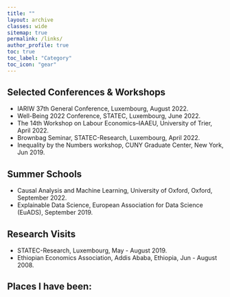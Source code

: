 ```yaml
---
title: ""
layout: archive
classes: wide
sitemap: true
permalink: /links/
author_profile: true
toc: true
toc_label: "Category"
toc_icon: "gear"
---
```


## Selected Conferences & Workshops

* IARIW 37th General Conference, Luxembourg, August 2022. <br>
* Well-Being 2022 Conference, STATEC, Luxembourg, June 2022. <br>
* The 14th Workshop on Labour Economics–IAAEU, University of Trier, April 2022. <br>
* Brownbag Seminar, STATEC-Research, Luxembourg, April 2022. <br>
* Inequality by the Numbers workshop, CUNY Graduate Center, New York, Jun 2019. <br>

## Summer Schools 
* Causal Analysis and Machine Learning, University of Oxford, Oxford, September 2022. <br>
* Explainable Data Science, European Association for Data Science (EuADS), September 2019.

## Research Visits   
* STATEC-Research, Luxembourg, May - August 2019.<br> 
* Ethiopian Economics Association, Addis Ababa, Ethiopia, Jun - August 2008. 

## Places I have been:
<script src="https://www.amcharts.com/lib/3/ammap.js" type="text/javascript"></script>
<script src="https://www.amcharts.com/lib/3/maps/js/worldHigh.js" type="text/javascript"></script>
<script src="https://www.amcharts.com/lib/3/themes/dark.js" type="text/javascript"></script>

<div id="mapdiv" style="width: auto; height: 400px; object-fit:scale-down"></div>
<!--<div style="width: 800px; object-fit:scale-down; font-size: 70%; padding: 5px 0; text-align: center; background-color: #535364; margin-top: 1px; color: #B4B4B7;"> <a href="https://www.amcharts.com/visited_countries/" style="color: #B4B4B7;">Create your own visited countries map</a> or check out the <a href="https://www.amcharts.com/" style="color: #B4B4B7;">JavaScript Charts</a>.</div>
-->
<script type="text/javascript">
var map = AmCharts.makeChart("mapdiv",{
type: "map",
theme: "dark",
projection: "mercator",
panEventsEnabled : true,
backgroundColor : "#535364",
backgroundAlpha : 1,
zoomControl: {
zoomControlEnabled : true
},
dataProvider : {
map : "worldHigh",
getAreasFromMap : true,
areas :
[
	{
		"id": "BE",
		"showAsSelected": true
	},
	{
		"id": "CZ",
		"showAsSelected": true
	},
	{
		"id": "FR",
		"showAsSelected": true
	},
	{
		"id": "DE",
		"showAsSelected": true
	},
	{
		"id": "LU",
		"showAsSelected": true
	},
	{
		"id": "NL",
		"showAsSelected": true
	},
	{
		"id": "ES",
		"showAsSelected": true
	},
	{
		"id": "CH",
		"showAsSelected": true
	},
	{
		"id": "TR",
		"showAsSelected": true
	},
	{
		"id": "US",
		"showAsSelected": true
	},
	{
		"id": "ET",
		"showAsSelected": true
	},
	{
		"id": "KE",
		"showAsSelected": true
	}
]
},
areasSettings : {
autoZoom : true,
color : "#B4B4B7",
colorSolid : "#84ADE9",
selectedColor : "#84ADE9",
outlineColor : "#666666",
rollOverColor : "#9EC2F7",
rollOverOutlineColor : "#000000"
}
});
</script>
